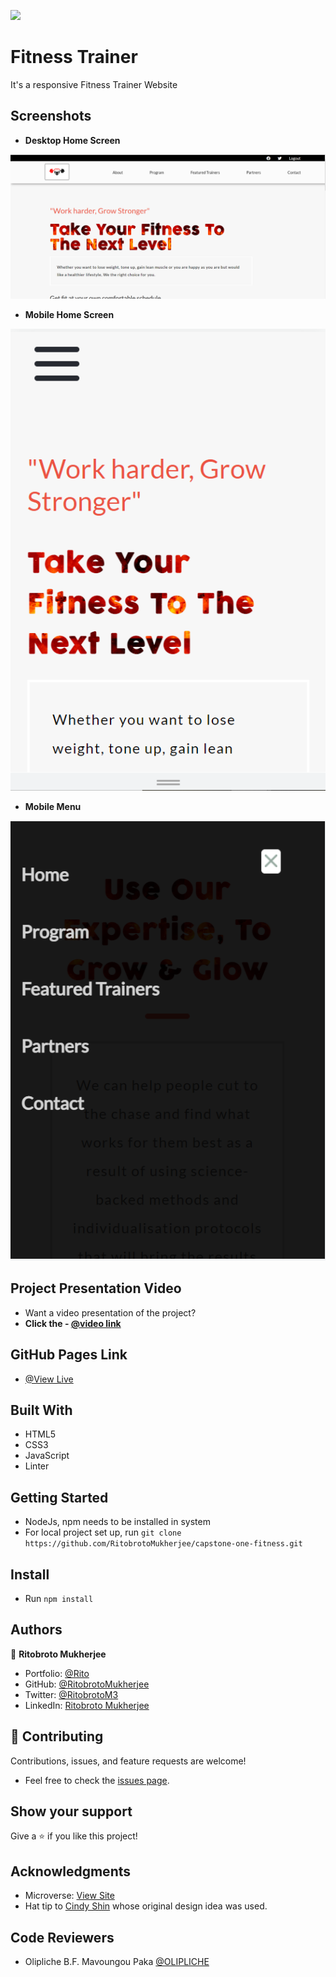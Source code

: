 ![](https://img.shields.io/badge/Microverse-blueviolet)

# Fitness Trainer
It's a responsive Fitness Trainer Website

## Screenshots
- **Desktop Home Screen**

![Desktop Home Screen](./assets/screenshots/desktop-screen.png)
- **Mobile Home Screen**

 ![Mobile Home Screen](./assets/screenshots/mobile-home.png)
- **Mobile Menu**

 ![Mobile Menu](./assets/screenshots/mobile-menu.png)

## Project Presentation Video

- Want a video presentation of the project? 
- **Click the - [@video link](https://www.loom.com/share/b6aed7d83a5a4a2892c30f3dcc730427)**

## GitHub Pages Link

- [@View Live](https://ritobrotomukherjee.github.io/capstone-one-fitness/pages)

## Built With

- HTML5
- CSS3
- JavaScript
- Linter

## Getting Started

- NodeJs, npm needs to be installed in system
- For local project set up, run ``` git clone https://github.com/RitobrotoMukherjee/capstone-one-fitness.git ```

## Install

- Run ``` npm install ```

## Authors

👤 **Ritobroto Mukherjee**

- Portfolio: [@Rito](https://ritobrotomukherjee.github.io/Work-Portfolio/)
- GitHub: [@RitobrotoMukherjee](https://github.com/RitobrotoMukherjee)
- Twitter: [@RitobrotoM3](https://twitter.com/RitobrotoM3)
- LinkedIn: [Ritobroto Mukherjee](https://www.linkedin.com/in/ritobroto-mukherjee-519148ba/)


## 🤝 Contributing

Contributions, issues, and feature requests are welcome!

- Feel free to check the [issues page](../../issues/).

## Show your support

Give a ⭐️ if you like this project!

## Acknowledgments

- Microverse: [View Site](https://www.microverse.org/)
- Hat tip to [Cindy Shin](https://www.behance.net/adagio07) whose original design idea was used.

## Code Reviewers

- Olipliche B.F. Mavoungou Paka [@OLIPLICHE](https://github.com/OLIPLICHE)

